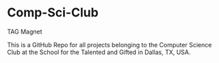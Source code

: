 # Comp-Sci-Club
TAG Magnet

This is a GitHub Repo for all projects belonging to the Computer Science Club at the School for the Talented and Gifted in Dallas, TX, USA.
